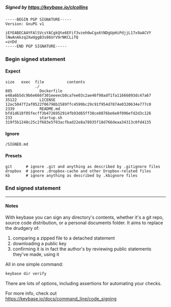 ##### Signed by https://keybase.io/clcollins
```
-----BEGIN PGP SIGNATURE-----
Version: GnuPG v1

iEYEABECAAYFAlSVcsYACgkQte6EFif3vzeh0wCgx6tNDgUpHiPdjjL17x9aACVY
lNwAnAkzq2XwUggB3s86UrV9rNKCLiTQ
=znDd
-----END PGP SIGNATURE-----

```

<!-- END SIGNATURES -->

### Begin signed statement 

#### Expect

```
size   exec  file          contents                                                        
             ./                                                                            
885            Dockerfile  e48a6b5dc9b6e666f301eeeecb0ca7ee03c2ae46f98adf1fa11666893dc47a67
35122          LICENSE     12ac5047f2af0522f06798b1589ffc4599bc29c91f954d7874e0320634e777c0
2339           README.md   bfd1d618f05fecff3b4726952914fb93d65ff38ce0876be6e8f096efd2d3c126
233            startup.sh  319f5b1248c25c2f683e5f03acfbad22e8a78935f18d766deaa34313c0fd4135
```

#### Ignore

```
/SIGNED.md
```

#### Presets

```
git      # ignore .git and anything as described by .gitignore files
dropbox  # ignore .dropbox-cache and other Dropbox-related files    
kb       # ignore anything as described by .kbignore files          
```

<!-- summarize version = 0.0.9 -->

### End signed statement

<hr>

#### Notes

With keybase you can sign any directory's contents, whether it's a git repo,
source code distribution, or a personal documents folder. It aims to replace the drudgery of:

  1. comparing a zipped file to a detached statement
  2. downloading a public key
  3. confirming it is in fact the author's by reviewing public statements they've made, using it

All in one simple command:

```bash
keybase dir verify
```

There are lots of options, including assertions for automating your checks.

For more info, check out https://keybase.io/docs/command_line/code_signing